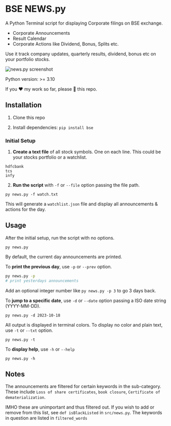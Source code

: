 # BSE NEWS.py

A Python Terminal script for displaying Corporate filings on BSE exchange.

- Corporate Announcements
- Result Calendar
- Corporate Actions like Dividend, Bonus, Splits etc.

Use it track company updates, quarterly results, dividend, bonus etc on your portfolio stocks.

![news.py screenshot](https://res.cloudinary.com/doyu4uovr/image/upload/s--m5SBWD_8--/c_scale,f_auto,w_800/v1698247749/stock-news/news-bse_fisxgv.png)

Python version: >= 3.10

If you ❤️ my work so far, please 🌟 this repo.

## Installation

1. Clone this repo

2. Install dependencies: `pip install bse`

### Initial Setup

1. **Create a text file** of all stock symbols. One on each line. This could be your stocks portfolio or a watchlist.

```
hdfcbank
tcs
infy
```

2. **Run the script** with `-f` or `--file` option passing the file path.

`py news.py -f watch.txt`

This will generate a `watchlist.json` file and display all announcements & actions for the day.

## Usage

After the initial setup, run the script with no options.

`py news.py`

By default, the current day announcements are printed.

To **print the previous day**, use `-p` or `--prev` option.

```bash
py news.py -p
# print yesterdays announcements
```

Add an optional integer number like `py news.py -p 3` to go 3 days back.

To **jump to a specific date**, use `-d` or `--date` option passing a ISO date string (YYYY-MM-DD).

`py news.py -d 2023-10-18`

All output is displayed in terminal colors. To display no color and plain text, use `-t` or `--txt` option.

`py news.py -t`

To **display help**, use `-h` or `--help`

`py news.py -h`

## Notes

The announcements are filtered for certain keywords in the sub-category. These include `Loss of share certificates`, `book closure`, `Certificate of dematerialization`.

IMHO these are unimportant and thus filtered out. If you wish to add or remove from this list, see `def isBlackListed` in `src/news.py`. The keywords in question are listed in `filtered_words`
